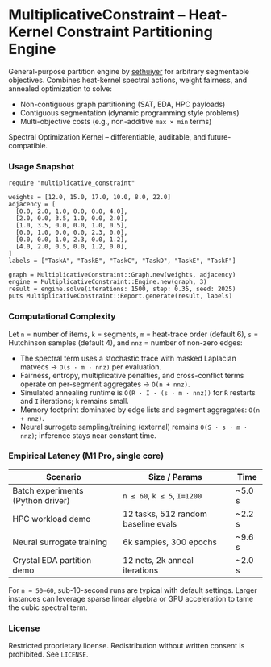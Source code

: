 # MultiplicativeConstraint – Heat-Kernel Constraint Partitioning Engine

General-purpose partition engine by [sethuiyer](https://github.com/sethuiyer) for arbitrary segmentable objectives. Combines heat-kernel spectral actions, weight fairness, and annealed optimization to solve:

- Non-contiguous graph partitioning (SAT, EDA, HPC payloads)
- Contiguous segmentation (dynamic programming style problems)
- Multi-objective costs (e.g., non-additive `max × min` terms)

Spectral Optimization Kernel – differentiable, auditable, and future-compatible.

### Usage Snapshot

```crystal
require "multiplicative_constraint"

weights = [12.0, 15.0, 17.0, 10.0, 8.0, 22.0]
adjacency = [
  [0.0, 2.0, 1.0, 0.0, 0.0, 4.0],
  [2.0, 0.0, 3.5, 1.0, 0.0, 2.0],
  [1.0, 3.5, 0.0, 0.0, 1.0, 0.5],
  [0.0, 1.0, 0.0, 0.0, 2.3, 0.0],
  [0.0, 0.0, 1.0, 2.3, 0.0, 1.2],
  [4.0, 2.0, 0.5, 0.0, 1.2, 0.0],
]
labels = ["TaskA", "TaskB", "TaskC", "TaskD", "TaskE", "TaskF"]

graph = MultiplicativeConstraint::Graph.new(weights, adjacency)
engine = MultiplicativeConstraint::Engine.new(graph, 3)
result = engine.solve(iterations: 1500, step: 0.35, seed: 2025)
puts MultiplicativeConstraint::Report.generate(result, labels)
```

### Computational Complexity

Let `n` = number of items, `k` = segments, `m` = heat-trace order (default 6), `s` = Hutchinson samples (default 4), and `nnz` = number of non-zero edges:

- The spectral term uses a stochastic trace with masked Laplacian matvecs → `O(s · m · nnz)` per evaluation.
- Fairness, entropy, multiplicative penalties, and cross-conflict terms operate on per-segment aggregates → `O(n + nnz)`.
- Simulated annealing runtime is `O(R · I · (s · m · nnz))` for `R` restarts and `I` iterations; `k` remains small.
- Memory footprint dominated by edge lists and segment aggregates: `O(n + nnz)`.
- Neural surrogate sampling/training (external) remains `O(S · s · m · nnz)`; inference stays near constant time.

### Empirical Latency (M1 Pro, single core)

| Scenario                            | Size / Params                     | Time |
|------------------------------------|-----------------------------------|------|
| Batch experiments (Python driver)  | `n ≤ 60`, `k ≤ 5`, `I=1200`       | ~5.0 s |
| HPC workload demo                  | 12 tasks, 512 random baseline evals | ~2.2 s |
| Neural surrogate training          | 6k samples, 300 epochs            | ~9.6 s |
| Crystal EDA partition demo         | 12 nets, 2k anneal iterations     | ~2.0 s |

For `n ≈ 50–60`, sub-10-second runs are typical with default settings. Larger instances can leverage sparse linear algebra or GPU acceleration to tame the cubic spectral term.

### License

Restricted proprietary license. Redistribution without written consent is prohibited. See `LICENSE`.
